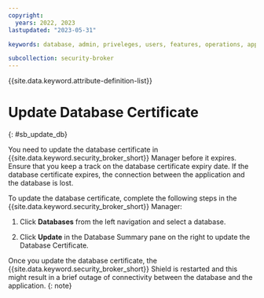 ```yaml
---
copyright:
  years: 2022, 2023
lastupdated: "2023-05-31"

keywords: database, admin, priveleges, users, features, operations, application

subcollection: security-broker
---
```


{{site.data.keyword.attribute-definition-list}}

# Update Database Certificate
{: #sb_update_db}

You need to update the database certificate in {{site.data.keyword.security_broker_short}} Manager before it expires. Ensure that you keep a track on the database certificate expiry date. If the database certificate expires, the connection between the application and the database is lost. 

To update the database certificate, complete the following steps in the {{site.data.keyword.security_broker_short}} Manager:

1. Click **Databases** from the left navigation and select a database.

2. Click **Update** in the Database Summary pane on the right to update the Database Certificate.

Once you update the database certificate, the {{site.data.keyword.security_broker_short}} Shield is restarted and this might result in a brief outage of connectivity between the database and the application.
{: note}

